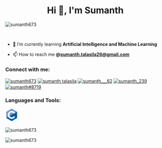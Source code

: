 <h1 align="center">Hi 👋, I'm Sumanth</h1>
<p align="left"> <img src="https://komarev.com/ghpvc/?username=sumanth673&label=Profile%20views&color=0e75b6&style=flat" alt="sumanth673" /> </p>

<p align="left"> <a href="https://twitter.com/" target="blank"><img src="https://img.shields.io/twitter/follow/?logo=twitter&style=for-the-badge" alt="" /></a> </p>

- 🌱 I’m currently learning **Artificial Intelligence and Machine Learning**

- 📫 How to reach me **@sumanth.talasila26@gmail.com**

<h3 align="left">Connect with me:</h3>
<p align="left">
<a href="https://linkedin.com/in/sumanth673" target="blank"><img align="center" src="https://raw.githubusercontent.com/rahuldkjain/github-profile-readme-generator/master/src/images/icons/Social/linked-in-alt.svg" alt="sumanth673" height="30" width="40" /></a>
<a href="https://fb.com/sumanth talasila" target="blank"><img align="center" src="https://raw.githubusercontent.com/rahuldkjain/github-profile-readme-generator/master/src/images/icons/Social/facebook.svg" alt="sumanth talasila" height="30" width="40" /></a>
<a href="https://instagram.com/sumanth___62" target="blank"><img align="center" src="https://raw.githubusercontent.com/rahuldkjain/github-profile-readme-generator/master/src/images/icons/Social/instagram.svg" alt="sumanth___62" height="30" width="40" /></a>
<a href="https://www.hackerrank.com/sumanth_239" target="blank"><img align="center" src="https://raw.githubusercontent.com/rahuldkjain/github-profile-readme-generator/master/src/images/icons/Social/hackerrank.svg" alt="sumanth_239" height="30" width="40" /></a>
<a href="https://discord.gg/sumanth#8719" target="blank"><img align="center" src="https://raw.githubusercontent.com/rahuldkjain/github-profile-readme-generator/master/src/images/icons/Social/discord.svg" alt="sumanth#8719" height="30" width="40" /></a>
</p>

<h3 align="left">Languages and Tools:</h3>
<p align="left"> <a href="https://www.cprogramming.com/" target="_blank" rel="noreferrer"> <img src="https://raw.githubusercontent.com/devicons/devicon/master/icons/c/c-original.svg" alt="c" width="40" height="40"/> </a> </p>

<p><img align="center" src="https://github-readme-stats.vercel.app/api/top-langs?username=sumanth673&show_icons=true&locale=en&layout=compact" alt="sumanth673" /></p>

<p><img align="center" src="https://github-readme-streak-stats.herokuapp.com/?user=sumanth673&" alt="sumanth673" /></p>
